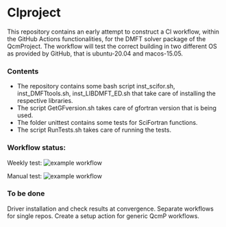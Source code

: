 # CIproject

This repository contains an early attempt to construct a CI workflow, within the GitHub Actions functionalities, for the DMFT solver package of the QcmProject. The workflow will test the correct building in two different OS as provided by GitHub, that is ubuntu-20.04 and macos-15.05.

### Contents
* The repository contains some bash script inst_scifor.sh, inst_DMFTtools.sh, inst_LIBDMFT_ED.sh that take care of installing the respective libraries.
* The script GetGFversion.sh takes care of gfortran version that is being used.
* The folder unittest contains some tests for SciFortran functions.
* The script RunTests.sh takes care of running the tests.



### Workflow status:

Weekly test: ![example workflow](https://github.com/SamueleGiuli/CIproject_QcmP/actions/workflows/Scheduled.yml/badge.svg)

Manual test: ![example workflow](https://github.com/SamueleGiuli/CIproject_QcmP/actions/workflows/ManualWorkflow.yml/badge.svg)

### To be done

Driver installation and check results at convergence. Separate workflows for single repos. Create a setup action for generic QcmP workflows.
